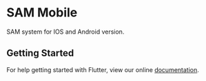 # SAM Mobile

SAM system for IOS and Android version.

## Getting Started

For help getting started with Flutter, view our online
[documentation](http://flutter.io/).
